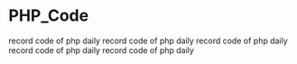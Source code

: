 PHP_Code
========

record code of php daily
record code of php daily
record code of php daily
record code of php daily
record code of php daily
